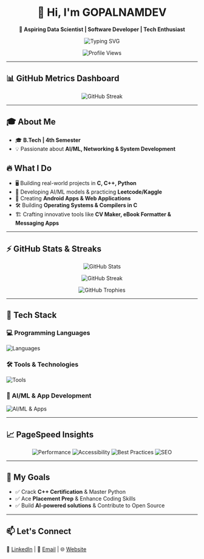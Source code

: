 <h1 align="center">👋 Hi, I'm GOPALNAMDEV</h1>

<p align="center">
  🚀 <strong>Aspiring Data Scientist | Software Developer | Tech Enthusiast</strong>
</p>

<p align="center">
  <img src="https://readme-typing-svg.herokuapp.com?font=Fira+Code&size=22&duration=3000&pause=1000&color=F7B801&center=true&vCenter=true&width=500&height=50&lines=🚀+Aspiring+Data+Scientist;💻+Passionate+Developer;🔥+Building+Cool+Projects;📊+AI%2FML+Enthusiast;💡+Always+Learning!" alt="Typing SVG">
</p>

<p align="center">
  <img src="https://komarev.com/ghpvc/?username=GOPALNAMDEV&style=for-the-badge&color=brightgreen" alt="Profile Views">
</p>

---

## 📊 GitHub Metrics Dashboard
<p align="center">
  <img src="https://github-readme-streak-stats.herokuapp.com/?user=GOPALNAMDEV&theme=dark" alt="GitHub Streak">


---

## 🎓 About Me
- 🎓 **B.Tech | 4th Semester**
- 💡 Passionate about **AI/ML, Networking & System Development**

## 🔥 What I Do
- 🖥️ Building real-world projects in **C, C++, Python**
- 🤖 Developing AI/ML models & practicing **Leetcode/Kaggle**
- 📲 Creating **Android Apps & Web Applications**
- 🛠️ Building **Operating Systems & Compilers in C**
- 🏗️ Crafting innovative tools like **CV Maker, eBook Formatter & Messaging Apps**

---

## ⚡ GitHub Stats & Streaks
<p align="center">
  <img src="https://github-readme-stats.vercel.app/api?username=GOPALNAMDEV&show_icons=true&theme=dark" alt="GitHub Stats">
</p>

<p align="center">
  <img src="https://github-readme-streak-stats.herokuapp.com/?user=GOPALNAMDEV&theme=dark" alt="GitHub Streak">
</p>

<p align="center">
  <img src="https://github-profile-trophy.vercel.app/?username=GOPALNAMDEV&theme=dark&margin-w=15" alt="GitHub Trophies">
</p>

---

## 🚀 Tech Stack
### 💻 Programming Languages
<p>
  <img src="https://skillicons.dev/icons?i=c,cpp,python,java,javascript,html,css" title="C, C++, Python, Java, JavaScript, HTML, CSS" alt="Languages"/>
</p>

### 🛠️ Tools & Technologies
<p>
  <img src="https://skillicons.dev/icons?i=git,github,linux,vscode,androidstudio,figma" title="Git, GitHub, Linux, VSCode, Android Studio, Figma" alt="Tools"/>
</p>

### 🤖 AI/ML & App Development
<p>
  <img src="https://skillicons.dev/icons?i=tensorflow,pytorch,flask,django,flutter,mysql" title="TensorFlow, PyTorch, Flask, Django, Flutter, MySQL" alt="AI/ML & Apps"/>
</p>

---

## 📈 PageSpeed Insights
<p align="center">
  <img src="https://img.shields.io/badge/Performance-97-brightgreen?style=for-the-badge" alt="Performance">
  <img src="https://img.shields.io/badge/Accessibility-100-brightgreen?style=for-the-badge" alt="Accessibility">
  <img src="https://img.shields.io/badge/Best%20Practices-100-brightgreen?style=for-the-badge" alt="Best Practices">
  <img src="https://img.shields.io/badge/SEO-100-brightgreen?style=for-the-badge" alt="SEO">
</p>

---

## 📌 My Goals
- ✅ Crack **C++ Certification** & Master Python
- ✅ Ace **Placement Prep** & Enhance Coding Skills
- ✅ Build **AI-powered solutions** & Contribute to Open Source

---

## 📫 Let's Connect
<p>
  💼 <a href="https://www.linkedin.com/in/gopal-namdev-a50403324" target="_blank">LinkedIn</a> | 📧 <a href="mailto:gopaln0369@gmail.com" target="_blank">Email</a> | 🌐 <a href="#">Website</a>
</p>
